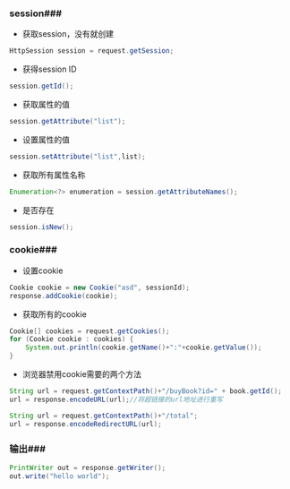 ### session###

- 获取session，没有就创建

```java
HttpSession session = request.getSession;
```

- 获得session ID

```java
session.getId();
```

- 获取属性的值

```java
session.getAttribute("list");
```

- 设置属性的值

```java
session.setAttribute("list",list);
```

- 获取所有属性名称

```java
Enumeration<?> enumeration = session.getAttributeNames();
```

- 是否存在

```java
session.isNew();
```

### cookie###

- 设置cookie

```java
Cookie cookie = new Cookie("asd", sessionId);
response.addCookie(cookie);
```

- 获取所有的cookie

```java
Cookie[] cookies = request.getCookies();
for (Cookie cookie : cookies) {
    System.out.println(cookie.getName()+":"+cookie.getValue());
}
```

- 浏览器禁用cookie需要的两个方法

```java
String url = request.getContextPath()+"/buyBook?id=" + book.getId();
url = response.encodeURL(url);//将超链接的url地址进行重写
```

```java
String url = request.getContextPath()+"/total";
url = response.encodeRedirectURL(url);
```

### 输出###

```java
PrintWriter out = response.getWriter();
out.write("hello world");
```





